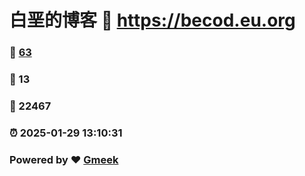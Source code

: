 # 白垩的博客 :link: https://becod.eu.org 
### :page_facing_up: [63](https://becod.eu.org/tag.html) 
### :speech_balloon: 13 
### :hibiscus: 22467 
### :alarm_clock: 2025-01-29 13:10:31 
### Powered by :heart: [Gmeek](https://github.com/Meekdai/Gmeek)
